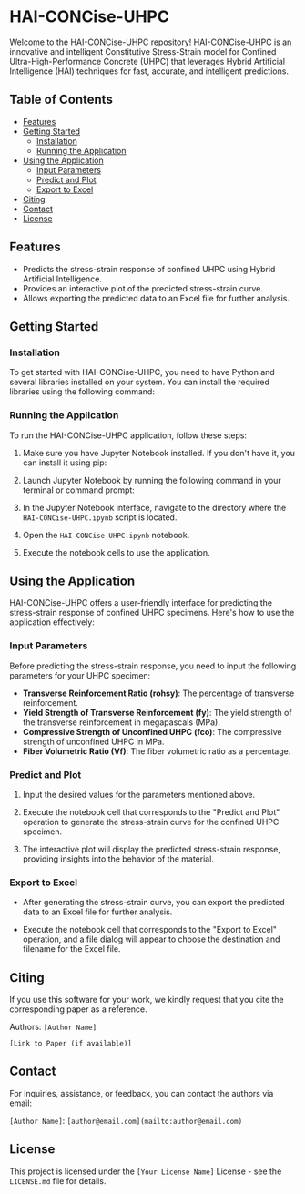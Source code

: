 # HAI-CONCise-UHPC

Welcome to the HAI-CONCise-UHPC repository! HAI-CONCise-UHPC is an innovative and intelligent Constitutive Stress-Strain model for Confined Ultra-High-Performance Concrete (UHPC) that leverages Hybrid Artificial Intelligence (HAI) techniques for fast, accurate, and intelligent predictions.

## Table of Contents
- [Features](#features)
- [Getting Started](#getting-started)
  - [Installation](#installation)
  - [Running the Application](#running-the-application)
- [Using the Application](#using-the-application)
  - [Input Parameters](#input-parameters)
  - [Predict and Plot](#predict-and-plot)
  - [Export to Excel](#export-to-excel)
- [Citing](#citing)
- [Contact](#contact)
- [License](#license)

## Features

- Predicts the stress-strain response of confined UHPC using Hybrid Artificial Intelligence.
- Provides an interactive plot of the predicted stress-strain curve.
- Allows exporting the predicted data to an Excel file for further analysis.

## Getting Started

### Installation

To get started with HAI-CONCise-UHPC, you need to have Python and several libraries installed on your system. You can install the required libraries using the following command:


### Running the Application

To run the HAI-CONCise-UHPC application, follow these steps:

1. Make sure you have Jupyter Notebook installed. If you don't have it, you can install it using pip:


2. Launch Jupyter Notebook by running the following command in your terminal or command prompt:


3. In the Jupyter Notebook interface, navigate to the directory where the `HAI-CONCise-UHPC.ipynb` script is located.

4. Open the `HAI-CONCise-UHPC.ipynb` notebook.

5. Execute the notebook cells to use the application.

## Using the Application

HAI-CONCise-UHPC offers a user-friendly interface for predicting the stress-strain response of confined UHPC specimens. Here's how to use the application effectively:

### Input Parameters

Before predicting the stress-strain response, you need to input the following parameters for your UHPC specimen:

- **Transverse Reinforcement Ratio (rohsy)**: The percentage of transverse reinforcement.
- **Yield Strength of Transverse Reinforcement (fy)**: The yield strength of the transverse reinforcement in megapascals (MPa).
- **Compressive Strength of Unconfined UHPC (fco)**: The compressive strength of unconfined UHPC in MPa.
- **Fiber Volumetric Ratio (Vf)**: The fiber volumetric ratio as a percentage.

### Predict and Plot

1. Input the desired values for the parameters mentioned above.

2. Execute the notebook cell that corresponds to the "Predict and Plot" operation to generate the stress-strain curve for the confined UHPC specimen.

3. The interactive plot will display the predicted stress-strain response, providing insights into the behavior of the material.

### Export to Excel

- After generating the stress-strain curve, you can export the predicted data to an Excel file for further analysis.

- Execute the notebook cell that corresponds to the "Export to Excel" operation, and a file dialog will appear to choose the destination and filename for the Excel file.

## Citing

If you use this software for your work, we kindly request that you cite the corresponding paper as a reference.

Authors: `[Author Name]`

`[Link to Paper (if available)]`

## Contact

For inquiries, assistance, or feedback, you can contact the authors via email:

`[Author Name]`: `[author@email.com](mailto:author@email.com)`

## License

This project is licensed under the `[Your License Name]` License - see the `LICENSE.md` file for details.
